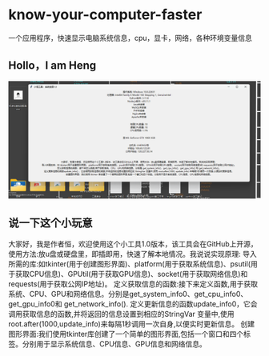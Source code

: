 # know-your-computer-faster
一个应用程序，快速显示电脑系统信息，cpu，显卡，网络，各种环境变量信息
## Hollo，l am Heng
![image](https://github.com/lmliheng/know-your-computer-faster/blob/main/readme.png)
## 说一下这个小玩意
大家好，我是作者恒，欢迎使用这个小工具1.0版本，该工具会在GitHub上开源，使用方法:放u盘或硬盘里，即插即用，快速了解本地情况。我说说实现原理:
导入所需的库:如tkinter(用于创建图形界面)、platform(用于获取系统信息)、psutil(用于获取CPU信息)、GPUtil(用于获取GPU信息)、socket(用于获取网络信息)和requests(用于获取公网IP地址)。
定义获取信息的函数:接下来定义函数,用于获取系统、CPU、GPU和网络信息。分别是get_system_info0、get_cpu_info0、get_gpu_info0和 get_network_info().
定义更新信息的函数update_info0，它会调用获取信息的函数,并将返回的信息设置到相应的StringVar 变量中,使用root.after(1000,update_info)来每隔1秒调用一次自身,以便实时更新信息。
创建图形界面:我们使用tkinter库创建了一个简单的图形界面,包括一个窗口和四个标签。分别用于显示系统信息、CPU信息、GPU信息和网络信息。
